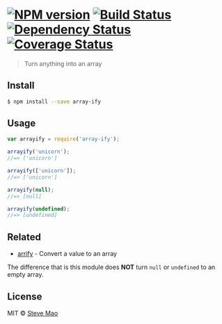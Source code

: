 # [![NPM version][npm-image]][npm-url] [![Build Status][travis-image]][travis-url] [![Dependency Status][daviddm-image]][daviddm-url] [![Coverage Status][coveralls-image]][coveralls-url]

> Turn anything into an array

## Install

```sh
$ npm install --save array-ify
```

## Usage

```js
var arrayify = require('array-ify');

arrayify('unicorn');
//=> ['unicorn']

arrayify(['unicorn']);
//=> ['unicorn']

arrayify(null);
//=> [null]

arrayify(undefined);
//=> [undefined]
```

## Related

- [arrify](https://github.com/sindresorhus/arrify) - Convert a value to an array

The difference that is this module does **NOT** turn `null` or `undefined` to an empty array.

## License

MIT © [Steve Mao](https://github.com/stevemao)


[npm-image]: https://badge.fury.io/js/array-ify.svg

[npm-url]: https://npmjs.org/package/array-ify

[travis-image]: https://travis-ci.org/stevemao/array-ify.svg?branch=master

[travis-url]: https://travis-ci.org/stevemao/array-ify

[daviddm-image]: https://david-dm.org/stevemao/array-ify.svg?theme=shields.io

[daviddm-url]: https://david-dm.org/stevemao/array-ify

[coveralls-image]: https://coveralls.io/repos/stevemao/array-ify/badge.svg

[coveralls-url]: https://coveralls.io/r/stevemao/array-ify
